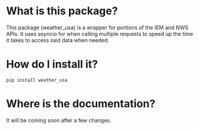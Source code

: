 # What is this package?
This package (weather_usa) is a wrapper for portions of the IEM and NWS APIs.
It uses asyncio for when calling multiple requests to speed up the time it takes to access said data when needed.

# How do I install it?
`pip install weather_usa`

# Where is the documentation?
It will be coming soon after a few changes.